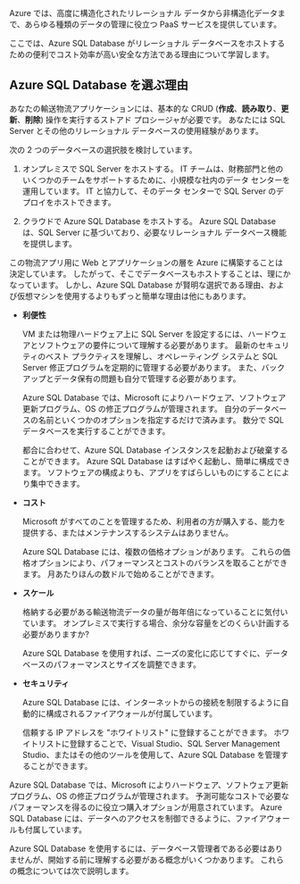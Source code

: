 Azure では、高度に構造化されたリレーショナル データから非構造化データまで、あらゆる種類のデータの管理に役立つ PaaS サービスを提供しています。

ここでは、Azure SQL Database がリレーショナル データベースをホストするための便利でコスト効率が高い安全な方法である理由について学習します。

## <a name="why-choose-azure-sql-database"></a>Azure SQL Database を選ぶ理由

あなたの輸送物流アプリケーションには、基本的な CRUD (**作成**、**読み取り**、**更新**、**削除**) 操作を実行するストアド プロシージャが必要です。 あなたには SQL Server とその他のリレーショナル データベースの使用経験があります。

次の 2 つのデータベースの選択肢を検討しています。

1. オンプレミスで SQL Server をホストする。 IT チームは、財務部門と他のいくつかのチームをサポートするために、小規模な社内のデータ センターを運用しています。 IT と協力して、そのデータ センターで SQL Server のデプロイをホストできます。

1. クラウドで Azure SQL Database をホストする。 Azure SQL Database は、SQL Server に基づいており、必要なリレーショナル データベース機能を提供します。

この物流アプリ用に Web とアプリケーションの層を Azure に構築することは決定しています。 したがって、そこでデータベースもホストすることは、理にかなっています。 しかし、Azure SQL Database が賢明な選択である理由、および仮想マシンを使用するよりもずっと簡単な理由は他にもあります。

- **利便性**

    VM または物理ハードウェア上に SQL Server を設定するには、ハードウェアとソフトウェアの要件について理解する必要があります。 最新のセキュリティのベスト プラクティスを理解し、オペレーティング システムと SQL Server 修正プログラムを定期的に管理する必要があります。 また、バックアップとデータ保有の問題も自分で管理する必要があります。

    Azure SQL Database では、Microsoft によりハードウェア、ソフトウェア更新プログラム、OS の修正プログラムが管理されます。 自分のデータベースの名前といくつかのオプションを指定するだけで済みます。 数分で SQL データベースを実行することができます。

    都合に合わせて、Azure SQL Database インスタンスを起動および破棄することができます。 Azure SQL Database はすばやく起動し、簡単に構成できます。 ソフトウェアの構成よりも、アプリをすばらしいものにすることにより集中できます。

- **コスト**

    Microsoft がすべてのことを管理するため、利用者の方が購入する、能力を提供する、またはメンテナンスするシステムはありません。

    Azure SQL Database には、複数の価格オプションがあります。 これらの価格オプションにより、パフォーマンスとコストのバランスを取ることができます。 月あたりほんの数ドルで始めることができます。

- **スケール**

    格納する必要がある輸送物流データの量が毎年倍になっていることに気付いています。 オンプレミスで実行する場合、余分な容量をどのくらい計画する必要がありますか?

    Azure SQL Database を使用すれば、ニーズの変化に応じてすぐに、データベースのパフォーマンスとサイズを調整できます。

- **セキュリティ**

    Azure SQL Database には、インターネットからの接続を制限するように自動的に構成されるファイアウォールが付属しています。

    信頼する IP アドレスを "ホワイトリスト" に登録することができます。 ホワイトリストに登録することで、Visual Studio、SQL Server Management Studio、またはその他のツールを使用して、Azure SQL Database を管理することができます。

Azure SQL Database では、Microsoft によりハードウェア、ソフトウェア更新プログラム、OS の修正プログラムが管理されます。 予測可能なコストで必要なパフォーマンスを得るのに役立つ購入オプションが用意されています。 Azure SQL Database には、データへのアクセスを制御できるように、ファイアウォールも付属しています。

Azure SQL Database を使用するには、データベース管理者である必要はありませんが、開始する前に理解する必要がある概念がいくつかあります。 これらの概念については次で説明します。
